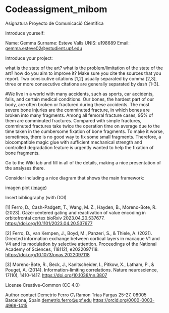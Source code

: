 # Codeassigment_mibom
Asignatura Proyecto de Comunicació Cientifica

Introduce yourself:

Name: Gemma Surname: Esteve Valls UNIS: u198689 Email: gemma.esteve02@estudient.upf.edu

Introduce your project:

what is the state of the art?
what is the problem/limitation of the state of the art?
how do you aim to improve it?
Make sure you cite the sources that you report. Two consicutive citations [1,2] usually separated by comma [2,3], three or more consecutive citations are generally separated by dash [1-3].

#We live in a world with many accidents, such as sports, car accidents, falls, and certain medical conditions. Our bones, the hardest part of our body, are often broken or fractured during these accidents. The most severe bone injuries are the comminuted fracture, in which bones are broken into many fragments. Among all femoral fracture cases, 95% of them are comminuted fractures. 
Compared with simple fractures, comminuted fractures take twice the operation time on average due to the time taken in the cumbersome fixation of bone fragments. To make it worse, sometimes, there is no good way to fix some small fragments. Therefore, a biocompatible magic glue with sufficient mechanical strength and controlled degradation feature is urgently wanted to help the fixation of bone fragments.

Go to the Wiki tab and fill in all of the details, making a nice presentation of the analyses there.

Consider including a nice diagram that shows the main framework:

imagen
plot ([image](https://user-images.githubusercontent.com/132361336/235732768-0acf862f-994d-4789-bd6b-c43603372e89.png))


Insert bibliography (with DOI)

[1] Ferro, D., Cash-Padgett, T., Wang, M. Z., Hayden, B., Moreno-Bote, R. (2023). Gaze-centered gating and reactivation of value encoding in orbitofrontal cortex bioRxiv 2023.04.20.537677. https://doi.org/10.1101/2023.04.20.537677

[2] Ferro, D., van Kempen, J., Boyd, M., Panzeri, S., & Thiele, A. (2021). Directed information exchange between cortical layers in macaque V1 and V4 and its modulation by selective attention. Proceedings of the National Academy of Sciences, 118(12), e2022097118. https://doi.org/10.1073/pnas.2022097118

[3] Moreno-Bote, R., Beck, J., Kanitscheider, I., Pitkow, X., Latham, P., & Pouget, A. (2014). Information-limiting correlations. Nature neuroscience, 17(10), 1410-1417. https://doi.org/10.1038/nn.3807

License Creative-Common (CC 4.0)

Author contact
Demetrio Ferro
C\ Ramon Trias Fargas 25-27,
08005 Barcelona, Spain
demetrio.ferro@upf.edu
https://orcid.org/0000-0003-4969-1415
